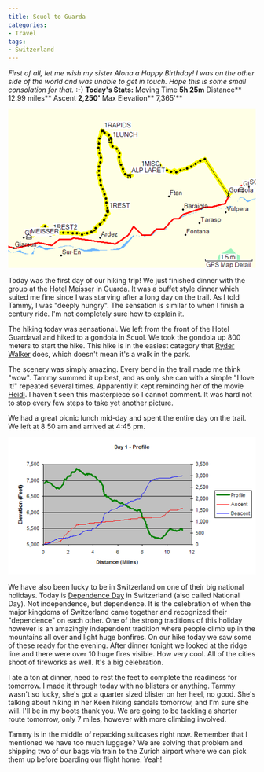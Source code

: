 ```yaml
---
title: Scuol to Guarda
categories:
- Travel
tags:
- Switzerland
---
```


_First of all, let me wish my sister Alona a Happy Birthday! I was on the other side of the world and was unable to get in touch. Hope this is some small consolation for that._ :-)
**Today's Stats:** Moving Time **5h 25m** Distance** 12.99 miles** Ascent **2,250'** Max Elevation** 7,365'**

![](/assets/posts/2004/r_hike1.png)

Today was the first day of our hiking trip! We just finished dinner with the group at the [Hotel Meisser](http://www.hotel-meisser.ch/) in Guarda. It was a buffet style dinner which suited me fine since I was starving after a long day on the trail. As I told Tammy, I was "deeply hungry". The sensation is similar to when I finish a century ride. I'm not completely sure how to explain it.

The hiking today was sensational. We left from the front of the Hotel Guardaval and hiked to a gondola in Scuol. We took the gondola up 800 meters to start the hike. This hike is in the easiest category that [Ryder Walker](http://www.ryderwalker.com/) does, which doesn't mean it's a walk in the park.

The scenery was simply amazing. Every bend in the trail made me think "wow". Tammy summed it up best, and as only she can with a simple "I love it!" repeated several times. Apparently it kept reminding her of the movie [Heidi](http://www.imdb.com/title/tt0028988/). I haven't seen this masterpiece so I cannot comment. It was hard not to stop every few steps to take yet another picture.

We had a great picnic lunch mid-day and spent the entire day on the trail. We left at 8:50 am and arrived at 4:45 pm.

![](/assets/posts/2004/r_profile-day1.png)

We have also been lucky to be in Switzerland on one of their big national holidays. Today is [Dependence Day](http://switzerland.isyours.com/e/swiss-business-guide/swiss-national-day.html) in Switzerland (also called National Day). Not independence, but dependence. It is the celebration of when the major kingdoms of Switzerland came together and recognized their "dependence" on each other. One of the strong traditions of this holiday however is an amazingly independent tradition where people climb up in the mountains all over and light huge bonfires. On our hike today we saw some of these ready for the evening. After dinner tonight we looked at the ridge line and there were over 10 huge fires visible. How very cool. All of the cities shoot of fireworks as well. It's a big celebration.

I ate a ton at dinner, need to rest the feet to complete the readiness for tomorrow. I made it through today with no blisters or anything. Tammy wasn't so lucky, she's got a quarter sized blister on her heel, no good. She's talking about hiking in her Keen hiking sandals tomorrow, and I'm sure she will. I'll be in my boots thank you. We are going to be tackling a shorter route tomorrow, only 7 miles, however with more climbing involved.

Tammy is in the middle of repacking suitcases right now. Remember that I mentioned we have too much luggage? We are solving that problem and shipping two of our bags via train to the Zurich airport where we can pick them up before boarding our flight home. Yeah!
